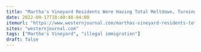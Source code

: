 ```yaml
---
title: "Martha's Vineyard Residents Were Having Total Meltdown, Turning on Each Other and Calling Out Friends"
date: 2022-09-17T18:49:40-04:00
itemurl: "https://www.westernjournal.com/marthas-vineyard-residents-total-meltdown-turning-calling-friends/"
sites: "westernjournal.com"
tags: ["Martha's Vineyard", "illegal immigration"]
draft: false
---
```


